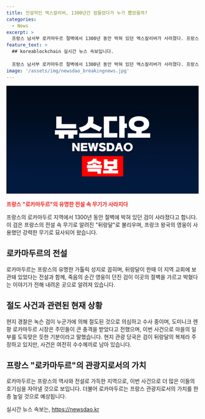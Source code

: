 ```yaml
---
title: 전설적인 엑스칼리버, 1300년간 잠들었다가 누가 뽑았을까?
categories:
  - News
excerpt: >
  프랑스 남서부 로카마두르 절벽에서 1300년 동안 박혀 있던 엑스칼리버가 사라졌다. 프랑스 전설 속 무기인 뒤랑달로 불리는 이 검은 강력한 무기로 묘사되며 프랑크 왕국의 전설과 연결돼 있었다. 이 사건은 현지 주민들에게 큰 충격을 주며 관광 당국은 이를 뒤랑달의 복제라 주장하지만, 마을 주민들은 실제로 이를 훔쳐간 도둑맞은 것처럼 느끼고 있다.
feature_text: >
  ## koreablockchain 실시간 뉴스 속보입니다.

  프랑스 남서부 로카마두르 절벽에서 1300년 동안 박혀 있던 엑스칼리버가 사라졌다. 프랑스 전설 속 무기인 뒤랑달로 불리는 이 검은 강력한 무기로 묘사되며 프랑크 왕국의 전설과 연결돼 있었다. 이 사건은 현지 주민들에게 큰 충격을 주며 관광 당국은 이를 뒤랑달의 복제라 주장하지만, 마을 주민들은 실제로 이를 훔쳐간 도둑맞은 것처럼 느끼고 있다.
image: '/assets/img/newsdao_breakingnews.jpg'
---
```


<p><img src="/assets/img/newsdao_breakingnews.jpg" alt="koreablockchain 속보" /></p>

<p><b><span style="color: #ee2323;">프랑스 "로카마두르"의 유명한 전설 속 무기가 사라지다</span></b></p>

<p data-ke-size="size16">프랑스의 로카마두르 지역에서 1300년 동안 절벽에 박혀 있던 검이 사라졌다고 합니다. 이 검은 프랑스의 전설 속 무기로 알려진 "뒤랑달"로 불리우며, 프랑크 왕국의 영웅이 사용했던 강력한 무기로 묘사되어 왔습니다.</p>

<h2 data-ke-size="size26">로카마두르의 전설</h2>

<p data-ke-size="size16">로카마두르는 프랑스의 유명한 가톨릭 성지로 꼽히며, 뒤랑달이 한때 이 지역 교회에 보관돼 있었다는 전설과 함께, 죽음의 순간 영웅이 던진 검이 이곳의 절벽을 가르고 박혔다는 이야기가 전해 내려온 곳으로 알려져 있습니다.</p>

<h2 data-ke-size="size26">절도 사건과 관련된 현재 상황</h2>

<p data-ke-size="size16">현지 경찰은 녹슨 검이 누군가에 의해 절도된 것으로 의심하고 수사 중이며, 도미니크 렌팡 로카마두르 시장은 주민들이 큰 충격을 받았다고 전했으며, 이번 사건으로 마을의 일부를 도둑맞은 듯한 기분이라고 말했습니다. 현지 관광 당국은 검이 뒤랑달의 복제라 주장하고 있지만, 사건은 여전히 수수께끼로 남아 있습니다.</p>

<h2 data-ke-size="size26">프랑스 "로카마두르"의 관광지로서의 가치</h2>

<p data-ke-size="size16">로카마두르는 프랑스의 역사와 전설로 가득한 지역으로, 이번 사건으로 더 많은 이들의 호기심을 자아낼 것으로 보입니다. 더불어 로카마두르는 프랑스 관광지로서의 가치를 한층 높일 것으로 예상됩니다.</p>
실시간 뉴스 속보는, <a href="https://newsdao.kr" rel="dofollow">https://newsdao.kr</a>


